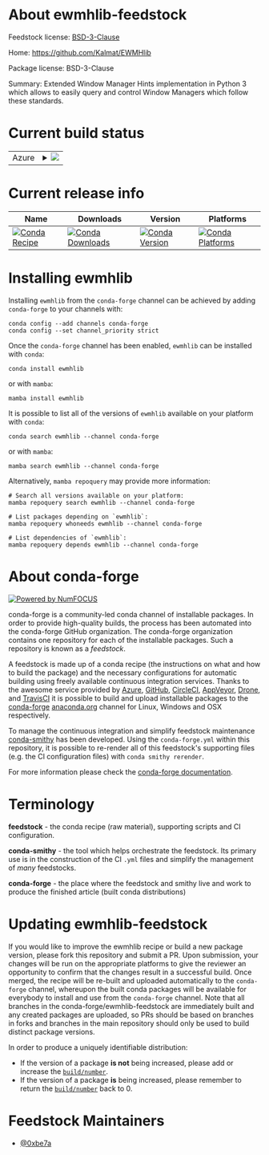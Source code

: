 About ewmhlib-feedstock
=======================

Feedstock license: [BSD-3-Clause](https://github.com/conda-forge/ewmhlib-feedstock/blob/main/LICENSE.txt)

Home: https://github.com/Kalmat/EWMHlib

Package license: BSD-3-Clause

Summary: Extended Window Manager Hints implementation in Python 3 which allows to easily query and control Window Managers which follow these standards.

Current build status
====================


<table>
    
  <tr>
    <td>Azure</td>
    <td>
      <details>
        <summary>
          <a href="https://dev.azure.com/conda-forge/feedstock-builds/_build/latest?definitionId=22182&branchName=main">
            <img src="https://dev.azure.com/conda-forge/feedstock-builds/_apis/build/status/ewmhlib-feedstock?branchName=main">
          </a>
        </summary>
        <table>
          <thead><tr><th>Variant</th><th>Status</th></tr></thead>
          <tbody><tr>
              <td>linux_64_python3.10.____cpython</td>
              <td>
                <a href="https://dev.azure.com/conda-forge/feedstock-builds/_build/latest?definitionId=22182&branchName=main">
                  <img src="https://dev.azure.com/conda-forge/feedstock-builds/_apis/build/status/ewmhlib-feedstock?branchName=main&jobName=linux&configuration=linux%20linux_64_python3.10.____cpython" alt="variant">
                </a>
              </td>
            </tr><tr>
              <td>linux_64_python3.11.____cpython</td>
              <td>
                <a href="https://dev.azure.com/conda-forge/feedstock-builds/_build/latest?definitionId=22182&branchName=main">
                  <img src="https://dev.azure.com/conda-forge/feedstock-builds/_apis/build/status/ewmhlib-feedstock?branchName=main&jobName=linux&configuration=linux%20linux_64_python3.11.____cpython" alt="variant">
                </a>
              </td>
            </tr><tr>
              <td>linux_64_python3.8.____cpython</td>
              <td>
                <a href="https://dev.azure.com/conda-forge/feedstock-builds/_build/latest?definitionId=22182&branchName=main">
                  <img src="https://dev.azure.com/conda-forge/feedstock-builds/_apis/build/status/ewmhlib-feedstock?branchName=main&jobName=linux&configuration=linux%20linux_64_python3.8.____cpython" alt="variant">
                </a>
              </td>
            </tr><tr>
              <td>linux_64_python3.9.____73_pypy</td>
              <td>
                <a href="https://dev.azure.com/conda-forge/feedstock-builds/_build/latest?definitionId=22182&branchName=main">
                  <img src="https://dev.azure.com/conda-forge/feedstock-builds/_apis/build/status/ewmhlib-feedstock?branchName=main&jobName=linux&configuration=linux%20linux_64_python3.9.____73_pypy" alt="variant">
                </a>
              </td>
            </tr><tr>
              <td>linux_64_python3.9.____cpython</td>
              <td>
                <a href="https://dev.azure.com/conda-forge/feedstock-builds/_build/latest?definitionId=22182&branchName=main">
                  <img src="https://dev.azure.com/conda-forge/feedstock-builds/_apis/build/status/ewmhlib-feedstock?branchName=main&jobName=linux&configuration=linux%20linux_64_python3.9.____cpython" alt="variant">
                </a>
              </td>
            </tr>
          </tbody>
        </table>
      </details>
    </td>
  </tr>
</table>

Current release info
====================

| Name | Downloads | Version | Platforms |
| --- | --- | --- | --- |
| [![Conda Recipe](https://img.shields.io/badge/recipe-ewmhlib-green.svg)](https://anaconda.org/conda-forge/ewmhlib) | [![Conda Downloads](https://img.shields.io/conda/dn/conda-forge/ewmhlib.svg)](https://anaconda.org/conda-forge/ewmhlib) | [![Conda Version](https://img.shields.io/conda/vn/conda-forge/ewmhlib.svg)](https://anaconda.org/conda-forge/ewmhlib) | [![Conda Platforms](https://img.shields.io/conda/pn/conda-forge/ewmhlib.svg)](https://anaconda.org/conda-forge/ewmhlib) |

Installing ewmhlib
==================

Installing `ewmhlib` from the `conda-forge` channel can be achieved by adding `conda-forge` to your channels with:

```
conda config --add channels conda-forge
conda config --set channel_priority strict
```

Once the `conda-forge` channel has been enabled, `ewmhlib` can be installed with `conda`:

```
conda install ewmhlib
```

or with `mamba`:

```
mamba install ewmhlib
```

It is possible to list all of the versions of `ewmhlib` available on your platform with `conda`:

```
conda search ewmhlib --channel conda-forge
```

or with `mamba`:

```
mamba search ewmhlib --channel conda-forge
```

Alternatively, `mamba repoquery` may provide more information:

```
# Search all versions available on your platform:
mamba repoquery search ewmhlib --channel conda-forge

# List packages depending on `ewmhlib`:
mamba repoquery whoneeds ewmhlib --channel conda-forge

# List dependencies of `ewmhlib`:
mamba repoquery depends ewmhlib --channel conda-forge
```


About conda-forge
=================

[![Powered by
NumFOCUS](https://img.shields.io/badge/powered%20by-NumFOCUS-orange.svg?style=flat&colorA=E1523D&colorB=007D8A)](https://numfocus.org)

conda-forge is a community-led conda channel of installable packages.
In order to provide high-quality builds, the process has been automated into the
conda-forge GitHub organization. The conda-forge organization contains one repository
for each of the installable packages. Such a repository is known as a *feedstock*.

A feedstock is made up of a conda recipe (the instructions on what and how to build
the package) and the necessary configurations for automatic building using freely
available continuous integration services. Thanks to the awesome service provided by
[Azure](https://azure.microsoft.com/en-us/services/devops/), [GitHub](https://github.com/),
[CircleCI](https://circleci.com/), [AppVeyor](https://www.appveyor.com/),
[Drone](https://cloud.drone.io/welcome), and [TravisCI](https://travis-ci.com/)
it is possible to build and upload installable packages to the
[conda-forge](https://anaconda.org/conda-forge) [anaconda.org](https://anaconda.org/)
channel for Linux, Windows and OSX respectively.

To manage the continuous integration and simplify feedstock maintenance
[conda-smithy](https://github.com/conda-forge/conda-smithy) has been developed.
Using the ``conda-forge.yml`` within this repository, it is possible to re-render all of
this feedstock's supporting files (e.g. the CI configuration files) with ``conda smithy rerender``.

For more information please check the [conda-forge documentation](https://conda-forge.org/docs/).

Terminology
===========

**feedstock** - the conda recipe (raw material), supporting scripts and CI configuration.

**conda-smithy** - the tool which helps orchestrate the feedstock.
                   Its primary use is in the construction of the CI ``.yml`` files
                   and simplify the management of *many* feedstocks.

**conda-forge** - the place where the feedstock and smithy live and work to
                  produce the finished article (built conda distributions)


Updating ewmhlib-feedstock
==========================

If you would like to improve the ewmhlib recipe or build a new
package version, please fork this repository and submit a PR. Upon submission,
your changes will be run on the appropriate platforms to give the reviewer an
opportunity to confirm that the changes result in a successful build. Once
merged, the recipe will be re-built and uploaded automatically to the
`conda-forge` channel, whereupon the built conda packages will be available for
everybody to install and use from the `conda-forge` channel.
Note that all branches in the conda-forge/ewmhlib-feedstock are
immediately built and any created packages are uploaded, so PRs should be based
on branches in forks and branches in the main repository should only be used to
build distinct package versions.

In order to produce a uniquely identifiable distribution:
 * If the version of a package **is not** being increased, please add or increase
   the [``build/number``](https://docs.conda.io/projects/conda-build/en/latest/resources/define-metadata.html#build-number-and-string).
 * If the version of a package **is** being increased, please remember to return
   the [``build/number``](https://docs.conda.io/projects/conda-build/en/latest/resources/define-metadata.html#build-number-and-string)
   back to 0.

Feedstock Maintainers
=====================

* [@0xbe7a](https://github.com/0xbe7a/)

